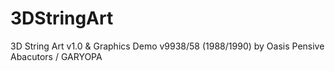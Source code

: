 # 3DStringArt
3D String Art v1.0 &amp; Graphics Demo v9938/58 (1988/1990) by Oasis Pensive Abacutors / GARYOPA
